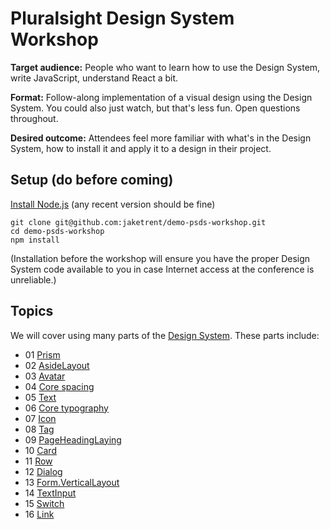# Pluralsight Design System Workshop

__Target audience:__ People who want to learn how to use the Design System, write JavaScript, understand React a bit.

__Format:__ Follow-along implementation of a visual design using the Design System.  You could also just watch, but that's less fun.  Open questions throughout.

__Desired outcome:__ Attendees feel more familiar with what's in the Design System, how to install it and apply it to a design in their project.

## Setup (do before coming)

[Install Node.js](https://nodejs.org/en/) (any recent version should be fine)

```
git clone git@github.com:jaketrent/demo-psds-workshop.git
cd demo-psds-workshop
npm install
```

(Installation before the workshop will ensure you have the proper Design System code available to you in case Internet access at the conference is unreliable.)

## Topics

We will cover using many parts of the [Design System](https://design-system.pluralsight.com).  These parts include:

- 01 [Prism](https://bit.ly/prismnav)
- 02 [AsideLayout](https://design-system.pluralsight.com/components/layout/#aside-layout)
- 03 [Avatar](https://design-system.pluralsight.com/components/avatar/)
- 04 [Core spacing](https://design-system.pluralsight.com/core/spacing/)
- 05 [Text](https://design-system.pluralsight.com/components/text/)
- 06 [Core typography](https://design-system.pluralsight.com/core/typography/)
- 07 [Icon](https://design-system.pluralsight.com/components/icon/)
- 08 [Tag](https://design-system.pluralsight.com/components/tag/)
- 09 [PageHeadingLaying](https://design-system.pluralsight.com/components/layout/#page-heading-layout)
- 10 [Card](https://design-system.pluralsight.com/components/card/)
- 11 [Row](https://design-system.pluralsight.com/components/row/)
- 12 [Dialog](https://design-system.pluralsight.com/components/dialog/)
- 13 [Form.VerticalLayout](https://design-system.pluralsight.com/components/form/#form.verticallayout)
- 14 [TextInput](https://design-system.pluralsight.com/components/textinput/)
- 15 [Switch](https://design-system.pluralsight.com/components/switch/)
- 16 [Link](https://design-system.pluralsight.com/components/link/)
